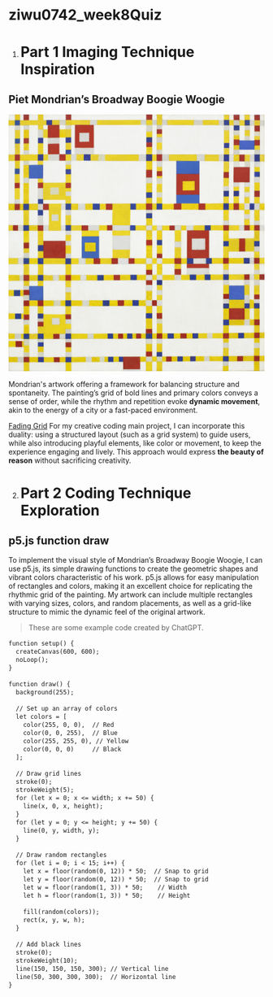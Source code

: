 # ziwu0742_week8Quiz

1. # Part 1 Imaging Technique Inspiration
## Piet Mondrian’s Broadway Boogie Woogie 
![Broadway Boogie Woogie](readmeimages/Piet_MondrianBroadway_Boogie_Woogie.jpeg)

Mondrian's artwork offering a framework for balancing structure and spontaneity. The painting’s grid of bold lines and primary colors conveys a sense of order, while the rhythm and repetition evoke **dynamic movement**, akin to the energy of a city or a fast-paced environment. 

[Fading Grid](https://happycoding.io/tutorials/p5js/arrays/fading-grid)
For my creative coding main project, I can incorporate this duality: using a structured layout (such as a grid system) to guide users, while also introducing playful elements, like color or movement, to keep the experience engaging and lively. This approach would express __the beauty of reason__ without sacrificing creativity. 


2. # Part 2 Coding Technique Exploration
## p5.js function draw 
To implement the visual style of Mondrian’s Broadway Boogie Woogie, I can use p5.js, its simple drawing functions to create the geometric shapes and vibrant colors characteristic of his work. p5.js allows for easy manipulation of rectangles and colors, making it an excellent choice for replicating the rhythmic grid of the painting. My artwork can include multiple rectangles with varying sizes, colors, and random placements, as well as a grid-like structure to mimic the dynamic feel of the original artwork. 

> These are some example code created by ChatGPT. 

```
function setup() {
  createCanvas(600, 600);
  noLoop();
}

function draw() {
  background(255);

  // Set up an array of colors
  let colors = [
    color(255, 0, 0),  // Red
    color(0, 0, 255),  // Blue
    color(255, 255, 0), // Yellow
    color(0, 0, 0)     // Black
  ];

  // Draw grid lines
  stroke(0);
  strokeWeight(5);
  for (let x = 0; x <= width; x += 50) {
    line(x, 0, x, height);
  }
  for (let y = 0; y <= height; y += 50) {
    line(0, y, width, y);
  }

  // Draw random rectangles
  for (let i = 0; i < 15; i++) {
    let x = floor(random(0, 12)) * 50;  // Snap to grid
    let y = floor(random(0, 12)) * 50;  // Snap to grid
    let w = floor(random(1, 3)) * 50;    // Width
    let h = floor(random(1, 3)) * 50;    // Height

    fill(random(colors));
    rect(x, y, w, h);
  }

  // Add black lines
  stroke(0);
  strokeWeight(10);
  line(150, 150, 150, 300); // Vertical line
  line(50, 300, 300, 300);  // Horizontal line
}

```